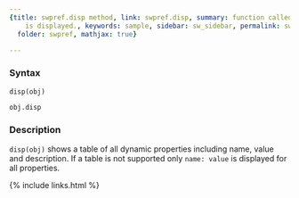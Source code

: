 ```yaml
---
{title: swpref.disp method, link: swpref.disp, summary: function called when a preference
    is displayed., keywords: sample, sidebar: sw_sidebar, permalink: swpref_disp,
  folder: swpref, mathjax: true}

---
```

 
### Syntax
 
`disp(obj)`
 
`obj.disp`
 
### Description
 
`disp(obj)` shows a table of all dynamic properties including
name, value and description. If a table is not supported only
`name: value` is displayed for all properties.
 

{% include links.html %}
